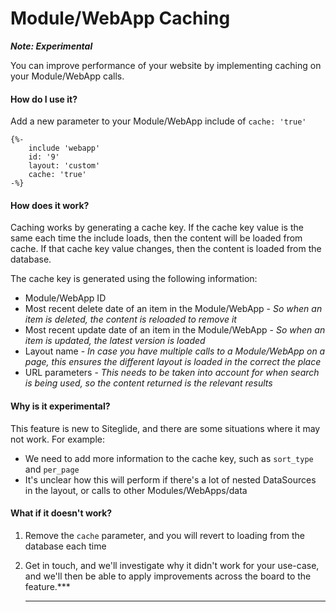 # Module/WebApp Caching

_**Note: Experimental**_

You can improve performance of your website by implementing caching on your Module/WebApp calls.

#### How do I use it?

Add a new parameter to your Module/WebApp include of `cache: 'true'`

```liquid
{%-
    include 'webapp'
    id: '9'
    layout: 'custom'
    cache: 'true'
-%}
```

#### How does it work?

Caching works by generating a cache key. If the cache key value is the same each time the include loads, then the content will be loaded from cache. If that cache key value changes, then the content is loaded from the database.

The cache key is generated using the following information:

* Module/WebApp ID
* Most recent delete date of an item in the Module/WebApp - _So when an item is deleted, the content is reloaded to remove it_
* Most recent update date of an item in the Module/WebApp - _So when an item is updated, the latest version is loaded_
* Layout name - _In case you have multiple calls to a Module/WebApp on a page, this ensures the different layout is loaded in the correct the place_
* URL parameters - _This needs to be taken into account for when search is being used, so the content returned is the relevant results_

#### Why is it experimental?

This feature is new to Siteglide, and there are some situations where it may not work. For example:

* We need to add more information to the cache key, such as `sort_type` and `per_page`
* It's unclear how this will perform if there's a lot of nested DataSources in the layout, or calls to other Modules/WebApps/data

#### What if it doesn't work?

1. Remove the `cache` parameter, and you will revert to loading from the database each time
2.  Get in touch, and we'll investigate why it didn't work for your use-case, and we'll then be able to apply improvements across the board to the feature.\*\*\*

    ***
